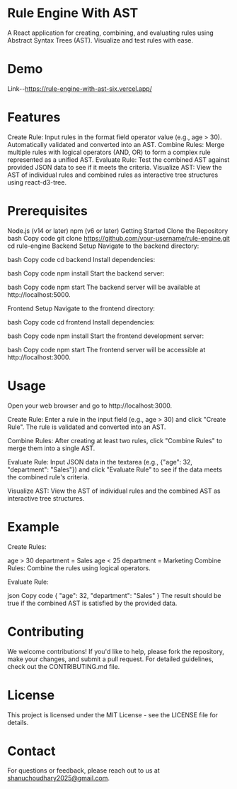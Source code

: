 # Rule Engine With AST
A React application for creating, combining, and evaluating rules using Abstract Syntax Trees (AST). Visualize and test rules with ease.

# Demo
Link--https://rule-engine-with-ast-six.vercel.app/

# Features

Create Rule: Input rules in the format field operator value (e.g., age > 30). Automatically validated and converted into an AST.
Combine Rules: Merge multiple rules with logical operators (AND, OR) to form a complex rule represented as a unified AST.
Evaluate Rule: Test the combined AST against provided JSON data to see if it meets the criteria.
Visualize AST: View the AST of individual rules and combined rules as interactive tree structures using react-d3-tree.

# Prerequisites
Node.js (v14 or later)
npm (v6 or later)
Getting Started
Clone the Repository
bash
Copy code
git clone https://github.com/your-username/rule-engine.git
cd rule-engine
Backend Setup
Navigate to the backend directory:

bash
Copy code
cd backend
Install dependencies:

bash
Copy code
npm install
Start the backend server:

bash
Copy code
npm start
The backend server will be available at http://localhost:5000.

Frontend Setup
Navigate to the frontend directory:

bash
Copy code
cd frontend
Install dependencies:

bash
Copy code
npm install
Start the frontend development server:

bash
Copy code
npm start
The frontend server will be accessible at http://localhost:3000.

# Usage

Open your web browser and go to http://localhost:3000.

Create Rule: Enter a rule in the input field (e.g., age > 30) and click "Create Rule". The rule is validated and converted into an AST.

Combine Rules: After creating at least two rules, click "Combine Rules" to merge them into a single AST.

Evaluate Rule: Input JSON data in the textarea (e.g., {"age": 32, "department": "Sales"}) and click "Evaluate Rule" to see if the data meets the combined rule's criteria.

Visualize AST: View the AST of individual rules and the combined AST as interactive tree structures.

# Example

Create Rules:

age > 30
department = Sales
age < 25
department = Marketing
Combine Rules: Combine the rules using logical operators.

Evaluate Rule:

json
Copy code
{
  "age": 32,
  "department": "Sales"
}
The result should be true if the combined AST is satisfied by the provided data.

# Contributing

We welcome contributions! If you'd like to help, please fork the repository, make your changes, and submit a pull request. For detailed guidelines, check out the CONTRIBUTING.md file.

# License
This project is licensed under the MIT License - see the LICENSE file for details.

# Contact
For questions or feedback, please reach out to us at shanuchoudhary2025@gmail.com.
